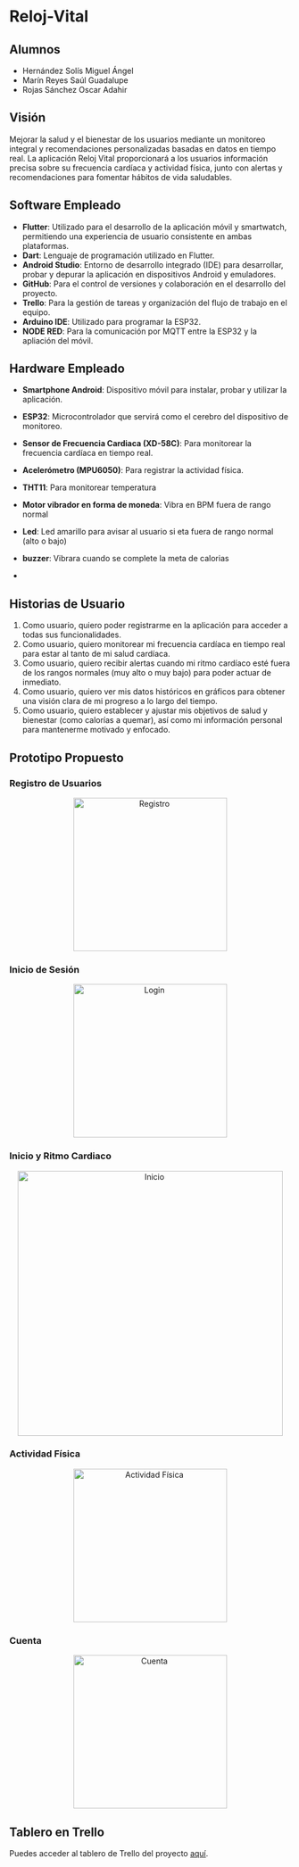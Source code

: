 # Reloj-Vital

## Alumnos
- Hernández Solís Miguel Ángel
- Marín Reyes Saúl Guadalupe
- Rojas Sánchez Oscar Adahir

## Visión
Mejorar la salud y el bienestar de los usuarios mediante un monitoreo integral y recomendaciones personalizadas basadas en datos en tiempo real. La aplicación Reloj Vital proporcionará a los usuarios información precisa sobre su frecuencia cardíaca y actividad física, junto con alertas y recomendaciones para fomentar hábitos de vida saludables.

## Software Empleado
- **Flutter**: Utilizado para el desarrollo de la aplicación móvil y smartwatch, permitiendo una experiencia de usuario consistente en ambas plataformas.
- **Dart**: Lenguaje de programación utilizado en Flutter.
- **Android Studio**: Entorno de desarrollo integrado (IDE) para desarrollar, probar y depurar la aplicación en dispositivos Android y emuladores.
- **GitHub**: Para el control de versiones y colaboración en el desarrollo del proyecto.
- **Trello**: Para la gestión de tareas y organización del flujo de trabajo en el equipo.
- **Arduino IDE**: Utilizado para programar la ESP32.
- **NODE RED**: Para la comunicación por MQTT entre la ESP32 y la apliación del móvil.

## Hardware Empleado
- **Smartphone Android**: Dispositivo móvil para instalar, probar y utilizar la aplicación.
- **ESP32**: Microcontrolador que servirá como el cerebro del dispositivo de monitoreo.
- **Sensor de Frecuencia Cardiaca (XD-58C)**: Para monitorear la frecuencia cardíaca en tiempo real.
- **Acelerómetro (MPU6050)**: Para registrar la actividad física.
- **THT11**: Para monitorear temperatura
- **Motor vibrador en forma de moneda**: Vibra en BPM fuera de rango normal
- **Led**: Led amarillo para avisar al usuario si eta fuera de rango normal (alto o bajo)
- **buzzer**: Vibrara cuando se complete la meta de calorias

- 

## Historias de Usuario

1. Como usuario, quiero poder registrarme en la aplicación para acceder a todas sus funcionalidades.
2. Como usuario, quiero monitorear mi frecuencia cardíaca en tiempo real para estar al tanto de mi salud cardíaca.
3. Como usuario, quiero recibir alertas cuando mi ritmo cardíaco esté fuera de los rangos normales (muy alto o muy bajo) para poder actuar de inmediato.
4. Como usuario, quiero ver mis datos históricos en gráficos para obtener una visión clara de mi progreso a lo largo del tiempo.
5. Como usuario, quiero establecer y ajustar mis objetivos de salud y bienestar (como calorías a quemar), así como mi información personal para mantenerme motivado y enfocado.

## Prototipo Propuesto
### Registro de Usuarios
<p align="center">
  <img src="https://github.com/user-attachments/assets/653ec965-eb19-416a-b58b-764724cdfa21" alt="Registro" width="275" style="display: block; margin: 0 auto;">
</p>

### Inicio de Sesión
<p align="center">
  <img src="https://github.com/user-attachments/assets/dd3d42ea-1f30-40d4-b2bc-f61ac3d0a87f" alt="Login" width="275" style="display: block; margin: 0 auto;">
</p>

### Inicio y Ritmo Cardiaco
<p align="center">
  <img src="https://github.com/user-attachments/assets/ba464eef-0282-4baf-a100-6430ba54e0fe" alt="Inicio" width="475" style="display: block; margin: 0 auto;">
</p>

### Actividad Física
<p align="center">
  <img src="https://github.com/user-attachments/assets/2579cc04-3ce8-4c15-b66c-a0fe1a621a46" alt="Actividad Física" width="275" style="display: block; margin: 0 auto;">
</p>

### Cuenta
<p align="center">
  <img src="https://github.com/user-attachments/assets/5d83b8f4-96b7-4d2e-96bc-0839667ac8f0" alt="Cuenta" width="275" style="display: block; margin: 0 auto;">
</p>

## Tablero en Trello
Puedes acceder al tablero de Trello del proyecto [aquí](https://trello.com/invite/b/hpRexQgs/ATTIb7adaa5f4b2b22b23f892c7a59e9495d7F344284/reloj-vital).
